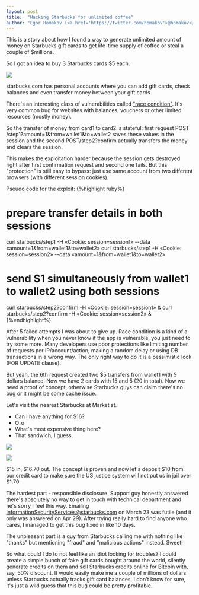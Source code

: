```yaml
---
layout: post
title:  "Hacking Starbucks for unlimited coffee"
author: "Egor Homakov (<a href='https://twitter.com/homakov'>@homakov</a>)"
---
```


This is a story about how I found a way to generate unlimited amount of money on Starbucks gift cards to get life-time supply of coffee or steal a couple of $millions.

So I got an idea to buy 3 Starbucks cards $5 each.

![](https://sakurity.com/img/sbcards.jpg)

starbucks.com has personal accounts where you can add gift cards, check balances and even transfer money between your gift cards.

There's an interesting class of vulnerabilities called <a href="https://en.wikipedia.org/wiki/Race_condition">"race condition"</a>. It's very common bug for websites with balances, vouchers or other limited resources (mostly money). 

So the transfer of money from card1 to card2 is stateful: first request POST /step1?amount=1&from=wallet1&to=wallet2 saves these values in the session and the second  POST/step2?confirm actually transfers the money and clears the session.

This makes the exploitation harder because the session gets destroyed right after first confirmation request and second one fails. But this "protection" is still easy to bypass: just use same account from two different browsers (with different session cookies).

Pseudo code for the exploit:
{%highlight ruby%}

# prepare transfer details in both sessions
curl starbucks/step1 -H «Cookie: session=session1» --data «amount=1&from=wallet1&to=wallet2»
curl starbucks/step1 -H «Cookie: session=session2» --data «amount=1&from=wallet1&to=wallet2»
# send $1 simultaneously from wallet1 to wallet2 using both sessions
curl starbucks/step2?confirm -H «Cookie: session=session1» & curl starbucks/step2?confirm -H «Cookie: session=session2» &
{%endhighlight%}

After 5 failed attempts I was about to give up. Race condition is a kind of a vulnerability when you never know if the app is vulnerable, you just need to try some more. Many developers use poor protections like limiting number of requests per IP/account/action, making a random delay or using DB transactions in a wrong way. The only right way to do it is a pessimistic lock (FOR UPDATE clause).

But yeah, the 6th request created two $5 transfers from wallet1 with 5 dollars balance. Now we have 2 cards with 15 and 5 (20 in total). Now we need a proof of concept, otherwise Starbucks guys can claim there's no bug or it might be some cache issue. 

Let's visit the nearest Starbucks at Market st.

- Can I have anything for $16?
- O_o
- What's most expensive thing here?
- That sandwich, I guess.

![](https://sakurity.com/img/sbstuff.jpg)

![](https://sakurity.com/img/sbcheck.jpg)

$15 in, $16.70 out. The concept is proven and now let's deposit $10 from our credit card to make sure the US justice system will not put us in jail over $1.70. 

The hardest part - responsible disclosure. Support guy honestly answered there's absolutely no way to get in touch with technical department and he's sorry I feel this way. Emailing InformationSecurityServices@starbucks.com on March 23 was futile (and it only was answered on Apr 29). After trying really hard to find anyone who cares, I managed to get this bug fixed in like 10 days.

The unpleasant part is a guy from Starbucks calling me with nothing like "thanks" but mentioning "fraud" and "malicious actions" instead. Sweet!

So what could I do to not feel like an idiot looking for troubles? I could create a simple bunch of fake gift cards bought around the world, silently generate credits on them and sell Starbucks credits online for Bitcoin with, say, 50% discount. It would easily make me a couple of millions of dollars unless Starbucks actually tracks gift card balances. I don't know for sure, it's just a wild guess that this bug could be pretty profitable.
